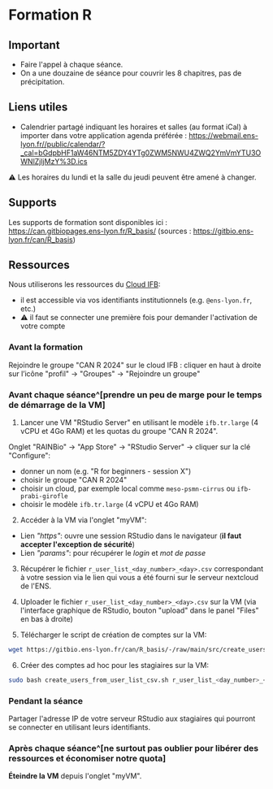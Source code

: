 # Formation R

## Important

- Faire l'appel à chaque séance.
- On a une douzaine de séance pour couvrir les 8 chapitres, pas de précipitation.

## Liens utiles

- Calendrier partagé indiquant les horaires et salles (au format iCal) à importer dans votre application agenda préférée : https://webmail.ens-lyon.fr//public/calendar/?_cal=bGdpbHF1aW46NTM5ZDY4YTg0ZWM5NWU4ZWQ2YmVmYTU3OWNlZjljMzY%3D.ics

⚠ Les horaires du lundi et la salle du jeudi peuvent être amené à changer.

## Supports

Les supports de formation sont disponibles ici : https://can.gitbiopages.ens-lyon.fr/R_basis/ (sources : https://gitbio.ens-lyon.fr/can/R_basis)

## Ressources

Nous utiliserons les ressources du [Cloud IFB](https://biosphere.france-bioinformatique.fr/):

- il est accessible via vos identifiants institutionnels (e.g. `@ens-lyon.fr`, etc.)
- ⚠ il faut se connecter une première fois pour demander l'activation de votre compte


### Avant la formation

Rejoindre le groupe "CAN R 2024" sur le cloud IFB : cliquer en haut à droite sur l’icône "profil" → "Groupes" → "Rejoindre un groupe"

### Avant chaque séance^[prendre un peu de marge pour le temps de démarrage de la VM]

1. Lancer une VM "RStudio Server" en utilisant le modèle `ifb.tr.large` (4 vCPU et 4Go RAM) et les quotas du groupe "CAN R 2024".

Onglet "RAINBio" → "App Store" → "RStudio Server" → cliquer sur la clé "Configure":
  + donner un nom (e.g. "R for beginners - session X")
  + choisir le groupe "CAN R 2024"
  + choisir un cloud, par exemple local comme `meso-psmn-cirrus` ou `ifb-prabi-girofle`
  + choisir le modèle `ifb.tr.large` (4 vCPU et 4Go RAM)

2. Accéder à la VM via l'onglet "myVM":
  + Lien *"https"*: ouvre une session RStudio dans le navigateur (**il faut accepter l'exception de sécurité**)
  + Lien *"params"*: pour récupérer le *login* et *mot de passe*

3. Récupérer le fichier `r_user_list_<day_number>_<day>.csv` correspondant à votre session via le lien qui vous a été fourni sur le serveur nextcloud de l'ENS.

4. Uploader le fichier `r_user_list_<day_number>_<day>.csv` sur la VM (via l'interface graphique de RStudio, bouton "upload" dans le panel "Files" en bas à droite)

5. Télécharger le script de création de comptes sur la VM:

```bash
wget https://gitbio.ens-lyon.fr/can/R_basis/-/raw/main/src/create_users_from_user_list_csv.sh
```

6. Créer des comptes ad hoc pour les stagiaires sur la VM:
```bash
sudo bash create_users_from_user_list_csv.sh r_user_list_<day_number>_<day>.csv
```

### Pendant la séance

Partager l'adresse IP de votre serveur RStudio aux stagiaires qui pourront se connecter en utilisant leurs identifiants.

### Après chaque séance^[ne surtout pas oublier pour libérer des ressources et économiser notre quota]

**Éteindre la VM** depuis l'onglet "myVM".
